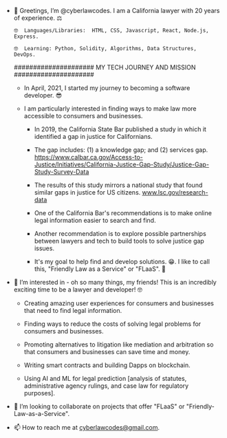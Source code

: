 - 👋 Greetings, I’m @cyberlawcodes.  I am a California lawyer with 20 years of experience. ⚖️   

      🤓  Languages/Libraries:  HTML, CSS, Javascript, React, Node.js, Express.  
      
      🤓  Learning: Python, Solidity, Algorithms, Data Structures, DevOps.  
      
    ##################### MY TECH JOURNEY AND MISSION  #####################
      
    * In April, 2021, I started my journey to becoming a software developer. 😎    
    
    * I am particularly interested in finding ways to make law more accessible to consumers and businesses.  
    
        * In 2019, the California State Bar published a study in which it identified a gap in justice for Californians. 
    
        * The gap includes: (1) a knowledge gap; and (2) services gap. 
          https://www.calbar.ca.gov/Access-to-Justice/Initiatives/California-Justice-Gap-Study/Justice-Gap-Study-Survey-Data 
      
        * The results of this study mirrors a national study that found similar gaps in justice for US citizens. 
          www.lsc.gov/research-data
    
        * One of the California Bar's recommendations is to make online legal information easier to search and find. 
        * Another recommendation is to explore possible partnerships between lawyers and tech to build tools to solve justice gap issues.  
    
        * It's my goal to help find and develop solutions. 😁. I like to call this, "Friendly Law as a Service" or "FLaaS". 🌈
    
- 👀 I’m interested in - oh so many things, my friends! This is an incredibly exciting time to be a lawyer and developer! 🤓

    * Creating amazing user experiences for consumers and businesses that need to find legal information. 
    
    * Finding ways to reduce the costs of solving legal problems for consumers and businesses.
    
    * Promoting alternatives to litigation like mediation and arbitration so that consumers and businesses can save time and money. 
    
    * Writing smart contracts and building Dapps on blockchain.  
    
    * Using AI and ML for legal prediction [analysis of statutes, administrative agency rulings, and case law for regulatory purposes].

- 💞️ I’m looking to collaborate on projects that offer "FLaaS" or "Friendly-Law-as-a-Service". 

- 📫 How to reach me at cyberlawcodes@gmail.com.  

<!---
cyberlawcodes/cyberlawcodes is a ✨ special ✨ repository because its `README.md` (this file) appears on your GitHub profile.
You can click the Preview link to take a look at your changes.
--->
